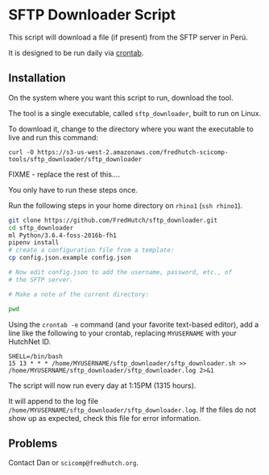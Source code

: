 # SFTP Downloader Script

This script will download a file (if present) from the
SFTP server in Perú.

It is designed to be run daily via [crontab](http://www.adminschoice.com/crontab-quick-reference).

## Installation

On the system where you want this script to run, download the tool.

The tool is a single executable, called `sftp_downloader`, built to run on Linux.

To download it, change to the directory where you want the executable to live and run this command:

```
curl -O https://s3-us-west-2.amazonaws.com/fredhutch-scicomp-tools/sftp_downloader/sftp_downloader
```

FIXME - replace the rest of this....


You only have to run these steps once.

Run the following steps in your home directory
on `rhino1` (`ssh rhino1`).

```bash
git clone https://github.com/FredHutch/sftp_downloader.git
cd sftp_downloader
ml Python/3.6.4-foss-2016b-fh1
pipenv install
# create a configuration file from a template:
cp config.json.example config.json

# Now edit config.json to add the username, password, etc., of
# the SFTP server.

# Make a note of the current directory:

pwd

```

Using the `crontab -e` command (and your favorite
text-based editor), add a line like the following
to your crontab, replacing `MYUSERNAME` with your
HutchNet ID.

```
SHELL=/bin/bash
15 13 * * * /home/MYUSERNAME/sftp_downloader/sftp_downloader.sh >> /home/MYUSERNAME/sftp_downloader/sftp_downloader.log 2>&1
```

The script will now run every day at 1:15PM (1315 hours).

It will append to the log file
`/home/MYUSERNAME/sftp_downloader/sftp_downloader.log`.
If the files do not show up as expected, check this file
for error information.

## Problems

Contact Dan or `scicomp@fredhutch.org`.
